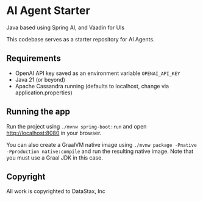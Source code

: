 # AI Agent Starter

Java based using Spring AI, and Vaadin for UIs

This codebase serves as a starter repository for AI Agents.


## Requirements
- OpenAI API key saved as an environment variable `OPENAI_API_KEY`
- Java 21 (or beyond)
- Apache Cassandra running (defaults to localhost, change via application.properties)

## Running the app
Run the project using `./mvnw spring-boot:run` and open [http://localhost:8080](http://localhost:8080) in your browser.

You can also create a GraalVM native image using `./mvnw package -Pnative -Pproduction native:compile` and run the resulting native image.
Note that you must use a Graal JDK in this case.


## Copyright
All work is copyrighted to DataStax, Inc
